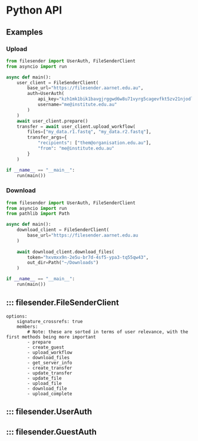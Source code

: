# Python API

## Examples

### Upload

```python
from filesender import UserAuth, FileSenderClient
from asyncio import run

async def main():
    user_client = FileSenderClient(
        base_url="https://filesender.aarnet.edu.au",
        auth=UserAuth(
            api_key="kzh1mk1bik1bavgjrggwd6w8u71vyrg5cagevfkt5zv21njodl6hzaiscrok36dtz",
            username="me@institute.edu.au"
        )
    )
    await user_client.prepare()
    transfer = await user_client.upload_workflow(
        files=["my_data.r1.fastq", "my_data.r2.fastq"],
        transfer_args={
            "recipients": ["them@organisation.edu.au"],
            "from": "me@institute.edu.au"
        }
    )

if __name__ == "__main__":
    run(main())
```

### Download

```python
from filesender import UserAuth, FileSenderClient
from asyncio import run
from pathlib import Path

async def main():
    download_client = FileSenderClient(
        base_url="https://filesender.aarnet.edu.au
    )
    
    await download_client.download_files(
        token="hxvmxx9n-2e5u-br7d-4sf5-ypa3-tq55qw43",
        out_dir=Path("~/Downloads")
    )

if __name__ == "__main__":
    run(main())
```

## ::: filesender.FileSenderClient
    options:
        signature_crossrefs: true
        members:
            # Note: these are sorted in terms of user relevance, with the first methods being more important
            - prepare
            - create_guest
            - upload_workflow
            - download_files
            - get_server_info
            - create_transfer
            - update_transfer
            - update_file
            - upload_file
            - download_file
            - upload_complete

## ::: filesender.UserAuth

## ::: filesender.GuestAuth
